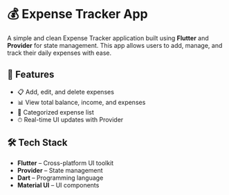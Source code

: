 # 💰 Expense Tracker App

A simple and clean Expense Tracker application built using **Flutter** and **Provider** for state management. This app allows users to add, manage, and track their daily expenses with ease.

## 📱 Features

- 📋 Add, edit, and delete expenses
- 📊 View total balance, income, and expenses
- 🧾 Categorized expense list
- ⏱ Real-time UI updates with Provider

## 🛠 Tech Stack

- **Flutter** – Cross-platform UI toolkit
- **Provider** – State management
- **Dart** – Programming language
- **Material UI** – UI components


